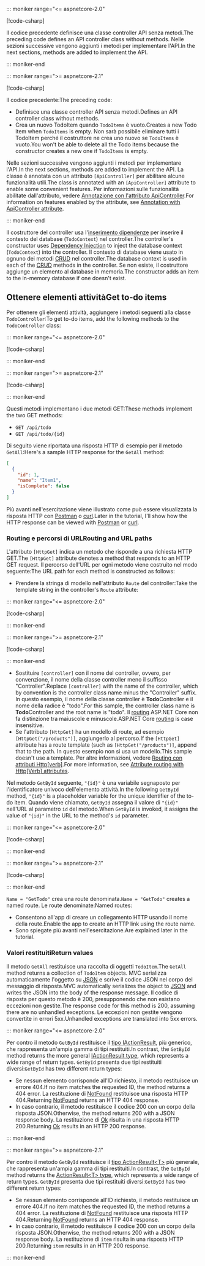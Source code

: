 ::: moniker range="<= aspnetcore-2.0"

[!code-csharp[](../../tutorials/first-web-api/samples/2.0/TodoApi/Controllers/TodoController2.cs?name=snippet_todo1)]

<span data-ttu-id="02f3b-101">Il codice precedente definisce una classe controller API senza metodi.</span><span class="sxs-lookup"><span data-stu-id="02f3b-101">The preceding code defines an API controller class without methods.</span></span> <span data-ttu-id="02f3b-102">Nelle sezioni successive vengono aggiunti i metodi per implementare l'API.</span><span class="sxs-lookup"><span data-stu-id="02f3b-102">In the next sections, methods are added to implement the API.</span></span>

::: moniker-end

::: moniker range=">= aspnetcore-2.1"

[!code-csharp[](../../tutorials/first-web-api/samples/2.1/TodoApi/Controllers/TodoController2.cs?name=snippet_todo1)]

<span data-ttu-id="02f3b-103">Il codice precedente:</span><span class="sxs-lookup"><span data-stu-id="02f3b-103">The preceding code:</span></span>

* <span data-ttu-id="02f3b-104">Definisce una classe controller API senza metodi.</span><span class="sxs-lookup"><span data-stu-id="02f3b-104">Defines an API controller class without methods.</span></span>
* <span data-ttu-id="02f3b-105">Crea un nuovo TodoItem quando `TodoItems` è vuoto.</span><span class="sxs-lookup"><span data-stu-id="02f3b-105">Creates a new Todo item when `TodoItems` is empty.</span></span> <span data-ttu-id="02f3b-106">Non sarà possibile eliminare tutti i TodoItem perché il costruttore ne crea uno nuovo se `TodoItems` è vuoto.</span><span class="sxs-lookup"><span data-stu-id="02f3b-106">You won't be able to delete all the Todo items because the constructor creates a new one if `TodoItems` is empty.</span></span>

<span data-ttu-id="02f3b-107">Nelle sezioni successive vengono aggiunti i metodi per implementare l'API.</span><span class="sxs-lookup"><span data-stu-id="02f3b-107">In the next sections, methods are added to implement the API.</span></span> <span data-ttu-id="02f3b-108">La classe è annotata con un attributo `[ApiController]` per abilitare alcune funzionalità utili.</span><span class="sxs-lookup"><span data-stu-id="02f3b-108">The class is annotated with an `[ApiController]` attribute to enable some convenient features.</span></span> <span data-ttu-id="02f3b-109">Per informazioni sulle funzionalità abilitate dall'attributo, vedere [Annotazione con l'attributo ApiController](xref:web-api/index#annotation-with-apicontroller-attribute).</span><span class="sxs-lookup"><span data-stu-id="02f3b-109">For information on features enabled by the attribute, see [Annotation with ApiController attribute](xref:web-api/index#annotation-with-apicontroller-attribute).</span></span>

::: moniker-end

<span data-ttu-id="02f3b-110">Il costruttore del controller usa l'[inserimento dipendenze](xref:fundamentals/dependency-injection) per inserire il contesto del database (`TodoContext`) nel controller.</span><span class="sxs-lookup"><span data-stu-id="02f3b-110">The controller's constructor uses [Dependency Injection](xref:fundamentals/dependency-injection) to inject the database context (`TodoContext`) into the controller.</span></span> <span data-ttu-id="02f3b-111">Il contesto di database viene usato in ognuno dei metodi [CRUD](https://wikipedia.org/wiki/Create,_read,_update_and_delete) nel controller.</span><span class="sxs-lookup"><span data-stu-id="02f3b-111">The database context is used in each of the [CRUD](https://wikipedia.org/wiki/Create,_read,_update_and_delete) methods in the controller.</span></span> <span data-ttu-id="02f3b-112">Se non esiste, il costruttore aggiunge un elemento al database in memoria.</span><span class="sxs-lookup"><span data-stu-id="02f3b-112">The constructor adds an item to the in-memory database if one doesn't exist.</span></span>

## <a name="get-to-do-items"></a><span data-ttu-id="02f3b-113">Ottenere elementi attività</span><span class="sxs-lookup"><span data-stu-id="02f3b-113">Get to-do items</span></span>

<span data-ttu-id="02f3b-114">Per ottenere gli elementi attività, aggiungere i metodi seguenti alla classe `TodoController`:</span><span class="sxs-lookup"><span data-stu-id="02f3b-114">To get to-do items, add the following methods to the `TodoController` class:</span></span>

::: moniker range="<= aspnetcore-2.0"

[!code-csharp[](../../tutorials/first-web-api/samples/2.0/TodoApi/Controllers/TodoController.cs?name=snippet_GetAll)]

::: moniker-end

::: moniker range=">= aspnetcore-2.1"

[!code-csharp[](../../tutorials/first-web-api/samples/2.1/TodoApi/Controllers/TodoController.cs?name=snippet_GetAll)]

::: moniker-end

<span data-ttu-id="02f3b-115">Questi metodi implementano i due metodi GET:</span><span class="sxs-lookup"><span data-stu-id="02f3b-115">These methods implement the two GET methods:</span></span>

* `GET /api/todo`
* `GET /api/todo/{id}`

<span data-ttu-id="02f3b-116">Di seguito viene riportata una risposta HTTP di esempio per il metodo `GetAll`:</span><span class="sxs-lookup"><span data-stu-id="02f3b-116">Here's a sample HTTP response for the `GetAll` method:</span></span>

```json
[
  {
    "id": 1,
    "name": "Item1",
    "isComplete": false
  }
]
```

<span data-ttu-id="02f3b-117">Più avanti nell'esercitazione viene illustrato come può essere visualizzata la risposta HTTP con [Postman](https://www.getpostman.com/) o [curl](https://curl.haxx.se/docs/manpage.html).</span><span class="sxs-lookup"><span data-stu-id="02f3b-117">Later in the tutorial, I'll show how the HTTP response can be viewed with [Postman](https://www.getpostman.com/) or [curl](https://curl.haxx.se/docs/manpage.html).</span></span>

### <a name="routing-and-url-paths"></a><span data-ttu-id="02f3b-118">Routing e percorsi di URL</span><span class="sxs-lookup"><span data-stu-id="02f3b-118">Routing and URL paths</span></span>

<span data-ttu-id="02f3b-119">L'attributo `[HttpGet]` indica un metodo che risponde a una richiesta HTTP GET.</span><span class="sxs-lookup"><span data-stu-id="02f3b-119">The `[HttpGet]` attribute denotes a method that responds to an HTTP GET request.</span></span> <span data-ttu-id="02f3b-120">Il percorso dell'URL per ogni metodo viene costruito nel modo seguente:</span><span class="sxs-lookup"><span data-stu-id="02f3b-120">The URL path for each method is constructed as follows:</span></span>

* <span data-ttu-id="02f3b-121">Prendere la stringa di modello nell'attributo `Route` del controller:</span><span class="sxs-lookup"><span data-stu-id="02f3b-121">Take the template string in the controller's `Route` attribute:</span></span>

::: moniker range="<= aspnetcore-2.0"

[!code-csharp[](../../tutorials/first-web-api/samples/2.0/TodoApi/Controllers/TodoController.cs?name=TodoController&highlight=3)]

::: moniker-end

::: moniker range=">= aspnetcore-2.1"

[!code-csharp[](../../tutorials/first-web-api/samples/2.1/TodoApi/Controllers/TodoController.cs?name=TodoController&highlight=3)]

::: moniker-end

* <span data-ttu-id="02f3b-122">Sostituire `[controller]` con il nome del controller, ovvero, per convenzione, il nome della classe controller meno il suffisso "Controller".</span><span class="sxs-lookup"><span data-stu-id="02f3b-122">Replace `[controller]` with the name of the controller, which by convention is the controller class name minus the "Controller" suffix.</span></span> <span data-ttu-id="02f3b-123">In questo esempio, il nome della classe controller è **Todo**Controller e il nome della radice è "todo".</span><span class="sxs-lookup"><span data-stu-id="02f3b-123">For this sample, the controller class name is **Todo**Controller and the root name is "todo".</span></span> <span data-ttu-id="02f3b-124">Il [routing](xref:mvc/controllers/routing) ASP.NET Core non fa distinzione tra maiuscole e minuscole.</span><span class="sxs-lookup"><span data-stu-id="02f3b-124">ASP.NET Core [routing](xref:mvc/controllers/routing) is case insensitive.</span></span>
* <span data-ttu-id="02f3b-125">Se l'attributo `[HttpGet]` ha un modello di route, ad esempio `[HttpGet("/products")]`, aggiungerlo al percorso.</span><span class="sxs-lookup"><span data-stu-id="02f3b-125">If the `[HttpGet]` attribute has a route template (such as `[HttpGet("/products")]`, append that to the path.</span></span> <span data-ttu-id="02f3b-126">In questo esempio non si usa un modello.</span><span class="sxs-lookup"><span data-stu-id="02f3b-126">This sample doesn't use a template.</span></span> <span data-ttu-id="02f3b-127">Per altre informazioni, vedere [Routing con attributi Http[verb]](xref:mvc/controllers/routing#attribute-routing-with-httpverb-attributes).</span><span class="sxs-lookup"><span data-stu-id="02f3b-127">For more information, see [Attribute routing with Http[Verb] attributes](xref:mvc/controllers/routing#attribute-routing-with-httpverb-attributes).</span></span>

<span data-ttu-id="02f3b-128">Nel metodo `GetById` seguente, `"{id}"` è una variabile segnaposto per l'identificatore univoco dell'elemento attività.</span><span class="sxs-lookup"><span data-stu-id="02f3b-128">In the following `GetById` method, `"{id}"` is a placeholder variable for the unique identifier of the to-do item.</span></span> <span data-ttu-id="02f3b-129">Quando viene chiamato, `GetById` assegna il valore di `"{id}"` nell'URL al parametro `id` del metodo.</span><span class="sxs-lookup"><span data-stu-id="02f3b-129">When `GetById` is invoked, it assigns the value of `"{id}"` in the URL to the method's `id` parameter.</span></span>

::: moniker range="<= aspnetcore-2.0"

[!code-csharp[](../../tutorials/first-web-api/samples/2.0/TodoApi/Controllers/TodoController.cs?name=snippet_GetByID&highlight=1-2)]

::: moniker-end

::: moniker range=">= aspnetcore-2.1"

[!code-csharp[](../../tutorials/first-web-api/samples/2.1/TodoApi/Controllers/TodoController.cs?name=snippet_GetByID&highlight=1-2)]

::: moniker-end

<span data-ttu-id="02f3b-130">`Name = "GetTodo"` crea una route denominata.</span><span class="sxs-lookup"><span data-stu-id="02f3b-130">`Name = "GetTodo"` creates a named route.</span></span> <span data-ttu-id="02f3b-131">Le route denominate:</span><span class="sxs-lookup"><span data-stu-id="02f3b-131">Named routes:</span></span>

* <span data-ttu-id="02f3b-132">Consentono all'app di creare un collegamento HTTP usando il nome della route.</span><span class="sxs-lookup"><span data-stu-id="02f3b-132">Enable the app to create an HTTP link using the route name.</span></span>
* <span data-ttu-id="02f3b-133">Sono spiegate più avanti nell'esercitazione.</span><span class="sxs-lookup"><span data-stu-id="02f3b-133">Are explained later in the tutorial.</span></span>

### <a name="return-values"></a><span data-ttu-id="02f3b-134">Valori restituiti</span><span class="sxs-lookup"><span data-stu-id="02f3b-134">Return values</span></span>

<span data-ttu-id="02f3b-135">Il metodo `GetAll` restituisce una raccolta di oggetti `TodoItem`.</span><span class="sxs-lookup"><span data-stu-id="02f3b-135">The `GetAll` method returns a collection of `TodoItem` objects.</span></span> <span data-ttu-id="02f3b-136">MVC serializza automaticamente l'oggetto su [JSON](https://www.json.org/) e scrive il codice JSON nel corpo del messaggio di risposta.</span><span class="sxs-lookup"><span data-stu-id="02f3b-136">MVC automatically serializes the object to [JSON](https://www.json.org/) and writes the JSON into the body of the response message.</span></span> <span data-ttu-id="02f3b-137">Il codice di risposta per questo metodo è 200, presupponendo che non esistano eccezioni non gestite.</span><span class="sxs-lookup"><span data-stu-id="02f3b-137">The response code for this method is 200, assuming there are no unhandled exceptions.</span></span> <span data-ttu-id="02f3b-138">Le eccezioni non gestite vengono convertite in errori 5xx.</span><span class="sxs-lookup"><span data-stu-id="02f3b-138">Unhandled exceptions are translated into 5xx errors.</span></span>

::: moniker range="<= aspnetcore-2.0"

<span data-ttu-id="02f3b-139">Per contro il metodo `GetById` restituisce il [tipo IActionResult](xref:web-api/action-return-types#iactionresult-type), più generico, che rappresenta un'ampia gamma di tipi restituiti.</span><span class="sxs-lookup"><span data-stu-id="02f3b-139">In contrast, the `GetById` method returns the more general [IActionResult type](xref:web-api/action-return-types#iactionresult-type), which represents a wide range of return types.</span></span> <span data-ttu-id="02f3b-140">`GetById` presenta due tipi restituiti diversi:</span><span class="sxs-lookup"><span data-stu-id="02f3b-140">`GetById` has two different return types:</span></span>

* <span data-ttu-id="02f3b-141">Se nessun elemento corrisponde all'ID richiesto, il metodo restituisce un errore 404.</span><span class="sxs-lookup"><span data-stu-id="02f3b-141">If no item matches the requested ID, the method returns a 404 error.</span></span> <span data-ttu-id="02f3b-142">La restituzione di [NotFound](/dotnet/api/microsoft.aspnetcore.mvc.controllerbase.notfound) restituisce una risposta HTTP 404.</span><span class="sxs-lookup"><span data-stu-id="02f3b-142">Returning [NotFound](/dotnet/api/microsoft.aspnetcore.mvc.controllerbase.notfound) returns an HTTP 404 response.</span></span>
* <span data-ttu-id="02f3b-143">In caso contrario, il metodo restituisce il codice 200 con un corpo della risposta JSON.</span><span class="sxs-lookup"><span data-stu-id="02f3b-143">Otherwise, the method returns 200 with a JSON response body.</span></span> <span data-ttu-id="02f3b-144">La restituzione di [Ok](/dotnet/api/microsoft.aspnetcore.mvc.controllerbase.ok) risulta in una risposta HTTP 200.</span><span class="sxs-lookup"><span data-stu-id="02f3b-144">Returning [Ok](/dotnet/api/microsoft.aspnetcore.mvc.controllerbase.ok) results in an HTTP 200 response.</span></span>

::: moniker-end

::: moniker range=">= aspnetcore-2.1"

<span data-ttu-id="02f3b-145">Per contro il metodo `GetById` restituisce il [tipo ActionResult\<T>](xref:web-api/action-return-types#actionresultt-type) più generale, che rappresenta un'ampia gamma di tipi restituiti.</span><span class="sxs-lookup"><span data-stu-id="02f3b-145">In contrast, the `GetById` method returns the [ActionResult\<T> type](xref:web-api/action-return-types#actionresultt-type), which represents a wide range of return types.</span></span> <span data-ttu-id="02f3b-146">`GetById` presenta due tipi restituiti diversi:</span><span class="sxs-lookup"><span data-stu-id="02f3b-146">`GetById` has two different return types:</span></span>

* <span data-ttu-id="02f3b-147">Se nessun elemento corrisponde all'ID richiesto, il metodo restituisce un errore 404.</span><span class="sxs-lookup"><span data-stu-id="02f3b-147">If no item matches the requested ID, the method returns a 404 error.</span></span> <span data-ttu-id="02f3b-148">La restituzione di [NotFound](/dotnet/api/microsoft.aspnetcore.mvc.controllerbase.notfound) restituisce una risposta HTTP 404.</span><span class="sxs-lookup"><span data-stu-id="02f3b-148">Returning [NotFound](/dotnet/api/microsoft.aspnetcore.mvc.controllerbase.notfound) returns an HTTP 404 response.</span></span>
* <span data-ttu-id="02f3b-149">In caso contrario, il metodo restituisce il codice 200 con un corpo della risposta JSON.</span><span class="sxs-lookup"><span data-stu-id="02f3b-149">Otherwise, the method returns 200 with a JSON response body.</span></span> <span data-ttu-id="02f3b-150">La restituzione di `item` risulta in una risposta HTTP 200.</span><span class="sxs-lookup"><span data-stu-id="02f3b-150">Returning `item` results in an HTTP 200 response.</span></span>

::: moniker-end
